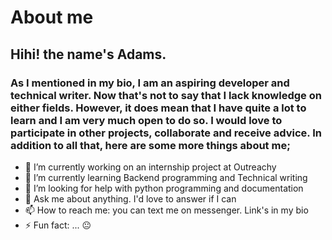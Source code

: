 # About me
## Hihi! the name's Adams.
### As I mentioned in my bio, I am an aspiring developer and technical writer. Now that's not to say that I lack knowledge on either fields. However, it does mean that I have quite a lot to learn and I am very much open to do so. I would love to participate in other projects, collaborate and receive advice. In addition to all that, here are some more things about me;
- 🔭 I’m currently working on an internship project at Outreachy
- 🌱 I’m currently learning Backend programming and Technical writing
- 🤔 I’m looking for help with python programming and documentation
- 💬 Ask me about anything. I'd love to answer if I can
- 📫 How to reach me: you can text me on messenger. Link's in my bio
- ⚡ Fun fact: ... 😐
<!--- 👯 I’m looking to collaborate on ...
